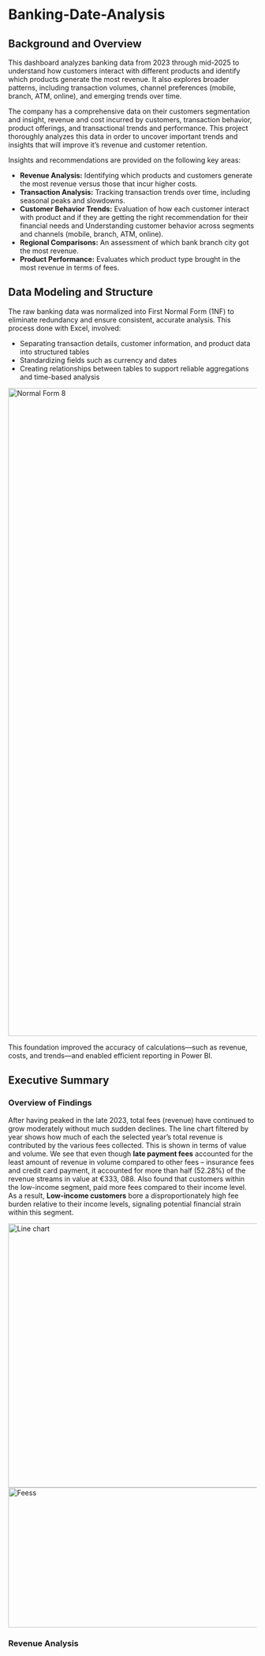 # Banking-Date-Analysis
## Background and Overview
This dashboard analyzes banking data from 2023 through mid-2025 to understand how customers interact with different products and identify which products generate the most revenue. It also explores broader patterns, including transaction volumes, channel preferences (mobile, branch, ATM, online), and emerging trends over time.

The company has a comprehensive data on their customers segmentation and insight, revenue and cost incurred by customers, transaction behavior, product offerings, and transactional trends and performance. This project thoroughly analyzes this data in order to uncover important trends and insights that will improve it’s revenue and customer retention.

Insights and recommendations are provided on the following key areas:

- **Revenue Analysis:** Identifying which products and customers generate the most revenue versus those that incur higher costs.
- **Transaction Analysis:** Tracking transaction trends over time, including seasonal peaks and slowdowns.
- **Customer Behavior Trends:** Evaluation of how each customer interact with product and if they are getting the right recommendation for their financial needs and Understanding customer behavior across segments and channels (mobile, branch, ATM, online).
- **Regional Comparisons:** An assessment of which bank branch city got the most revenue.
- **Product Performance:** Evaluates which product type brought in the most revenue in terms of fees.

## Data Modeling and Structure

The raw banking data was normalized into First Normal Form (1NF) to eliminate redundancy and ensure consistent, accurate analysis. This process done with Excel, involved:

- Separating transaction details, customer information, and product data into structured tables
- Standardizing fields such as currency and dates
- Creating relationships between tables to support reliable aggregations and time-based analysis

<img width="2260" height="1315" alt="Normal Form 8" src="https://github.com/user-attachments/assets/78c52d98-5977-4a97-9fa3-0cad03d261fc" />

This foundation improved the accuracy of calculations—such as revenue, costs, and trends—and enabled efficient reporting in Power BI.

## Executive Summary
### Overview of Findings

After having peaked in the late 2023, total fees (revenue) have continued to grow moderately without much sudden declines. The line chart filtered by year shows how much of each the selected year’s total revenue is contributed by the various fees collected. This is shown in terms of value and volume. We see that even though **late payment fees** accounted for the least amount of revenue in volume compared to other fees – insurance fees and credit card payment, it accounted for more than half (52.28%) of the revenue streams in value at €333, 088. Also found that customers within the low-income segment, paid more fees compared to their income level. As a result, **Low-income customers** bore a disproportionately high fee burden relative to their income levels, signaling potential financial strain within this segment.

<img width="783" height="536" alt="Line chart" src="https://github.com/user-attachments/assets/4d6535ea-f74d-4894-862d-7fc5bd8775f5" />

<img width="1035" height="284" alt="Feess" src="https://github.com/user-attachments/assets/b51ce9d4-cf50-46b2-b5b7-4e67c10c0519" />

### Revenue Analysis


